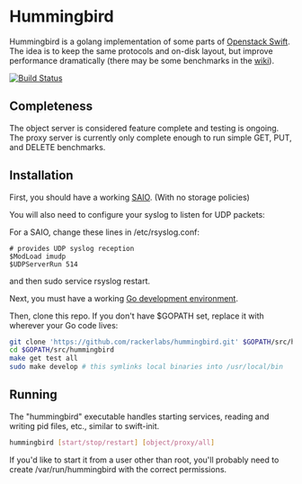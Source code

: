 Hummingbird
=========

Hummingbird is a golang implementation of some parts of [Openstack Swift](http://swift.openstack.org/).  The idea is to keep the same protocols and on-disk layout, but improve performance dramatically (there may be some benchmarks in the [wiki](https://github.com/rackerlabs/hummingbird/wiki)).

[![Build Status](http://104.239.166.47/api/badge/github.com/rackerlabs/hummingbird/status.svg?branch=master)](http://104.239.166.47/github.com/rackerlabs/hummingbird)


Completeness
------------

The object server is considered feature complete and testing is ongoing.  The proxy server is currently only complete enough to run simple GET, PUT, and DELETE benchmarks.


Installation
--------------

First, you should have a working [SAIO](http://docs.openstack.org/developer/swift/development_saio.html). (With no storage policies)

You will also need to configure your syslog to listen for UDP packets:

For a SAIO, change these lines in /etc/rsyslog.conf:
```
# provides UDP syslog reception
$ModLoad imudp
$UDPServerRun 514
```

and then sudo service rsyslog restart.

Next, you must have a working [Go development environment](https://golang.org/doc/install).

Then, clone this repo.  If you don't have $GOPATH set, replace it with wherever your Go code lives:

```sh
git clone 'https://github.com/rackerlabs/hummingbird.git' $GOPATH/src/hummingbird
cd $GOPATH/src/hummingbird
make get test all
sudo make develop # this symlinks local binaries into /usr/local/bin
```


Running
-------

The "hummingbird" executable handles starting services, reading and writing pid files, etc., similar to swift-init.

```sh
hummingbird [start/stop/restart] [object/proxy/all]
```

If you'd like to start it from a user other than root, you'll probably need to create /var/run/hummingbird with the correct permissions.
